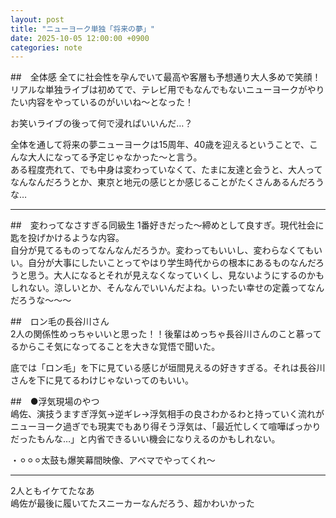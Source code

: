 ```yaml
---
layout: post
title: "ニューヨーク単独「将来の夢」"
date: 2025-10-05 12:00:00 +0900
categories: note
---
```

##　全体感
全てに社会性を孕んでいて最高や客層も予想通り大人多めで笑顔！  
リアルな単独ライブは初めてで、テレビ用でもなんでもないニューヨークがやりたい内容をやっているのがいいね〜となった！  

お笑いライブの後って何で浸ればいいんだ…？  

全体を通して将来の夢ニューヨークは15周年、40歳を迎えるということで、こんな大人になってる予定じゃなかった〜と言う。  
ある程度売れて、でも中身は変わっていなくて、たまに友達と会うと、大人ってなんなんだろうとか、東京と地元の感じとか感じることがたくさんあるんだろうな… 

---  

##　変わってなさすぎる同級生
1番好きだった〜締めとして良すぎ。現代社会に匙を投げかけるような内容。  
自分が見てるものってなんなんだろうか。変わってもいいし、変わらなくてもいい。自分が大事にしたいことってやはり学生時代からの根本にあるものなんだろうと思う。大人になるとそれが見えなくなっていくし、見ないようにするのかもしれない。涼しいとか、そんなんでいいんだよね。いったい幸せの定義ってなんだろうな〜〜〜  
 

##　ロン毛の長谷川さん  
2人の関係性めっちゃいいと思った！！後輩はめっちゃ長谷川さんのこと慕ってるからこそ気になってることを大きな覚悟で聞いた。  

底では「ロン毛」を下に見ている感じが垣間見えるの好きすぎる。それは長谷川さんを下に見てるわけじゃないってのもいい。  

##　●浮気現場のやつ  
嶋佐、演技うますぎ浮気→逆ギレ→浮気相手の良さわかるわと持っていく流れがニューヨーク過ぎでも現実でもあり得そう浮気は、「最近忙しくて喧嘩ばっかりだったもんな…」と内省できるいい機会になりえるのかもしれない。

・⚪︎⚪︎⚪︎太鼓も爆笑幕間映像、アベマでやってくれ〜  

---  

2人ともイケてたなあ  
嶋佐が最後に履いてたスニーカーなんだろう、超かわいかった  
